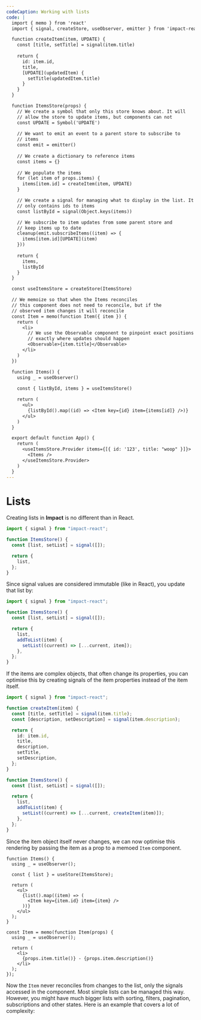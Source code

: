 ```yaml
---
codeCaption: Working with lists
code: |
  import { memo } from 'react'
  import { signal, createStore, useObserver, emitter } from 'impact-react'

  function createItem(item, UPDATE) {
    const [title, setTitle] = signal(item.title)
    
    return {
      id: item.id,
      title,
      [UPDATE](updatedItem) {
        setTitle(updatedItem.title)
      }
    }
  }

  function ItemsStore(props) {
    // We create a symbol that only this store knows about. It will
    // allow the store to update items, but components can not
    const UPDATE = Symbol('UPDATE')
    
    // We want to emit an event to a parent store to subscribe to
    // items
    const emit = emitter()
    
    // We create a dictionary to reference items
    const items = {}
    
    // We populate the items
    for (let item of props.items) {
      items[item.id] = createItem(item, UPDATE)
    }

    // We create a signal for managing what to display in the list. It
    // only contains ids to items
    const listById = signal(Object.keys(items))

    // We subscribe to item updates from some parent store and
    // keep items up to date
    cleanup(emit.subscribeItems((item) => {
      items[item.id][UPDATE](item)
    }))
    
    return {
      items,
      listById
    }
  }

  const useItemsStore = createStore(ItemsStore)

  // We memoize so that when the Items reconciles
  // this component does not need to reconcile, but if the
  // observed item changes it will reconcile
  const Item = memo(function Item({ item }) {
    return (
      <li>
        // We use the Observable component to pinpoint exact positions of observations, optimising
        // exactly where updates should happen
        <Observable>{item.title}</Observable>
      </li>
    )
  })

  function Items() {
    using _ = useObserver()
    
    const { listById, items } = useItemsStore()

    return (
      <ul>
        {listById().map((id) => <Item key={id} item={items[id]} />)}
      </ul>
    )
  }

  export default function App() {
    return (
      <useItemsStore.Provider items={[{ id: '123', title: "woop" }]}>
        <Items />
      </useItemsStore.Provider>
    )
  }
---
```


# Lists

Creating lists in **Impact** is no different than in React.

```ts
import { signal } from "impact-react";

function ItemsStore() {
  const [list, setList] = signal([]);

  return {
    list,
  };
}
```

Since signal values are considered immutable (like in React), you update that list by:

```ts
import { signal } from "impact-react";

function ItemsStore() {
  const [list, setList] = signal([]);

  return {
    list,
    addToList(item) {
      setList((current) => [...current, item]);
    },
  };
}
```

If the items are complex objects, that often change its properties, you can optimise this by creating signals of the item properties instead of the item itself.

```ts
import { signal } from "impact-react";

function createItem(item) {
  const [title, setTitle] = signal(item.title);
  const [description, setDescription] = signal(item.description);

  return {
    id: item.id,
    title,
    description,
    setTitle,
    setDescription,
  };
}

function ItemsStore() {
  const [list, setList] = signal([]);

  return {
    list,
    addToList(item) {
      setList((current) => [...current, createItem(item)]);
    },
  };
}
```

Since the item object itself never changes, we can now optimise this rendering by passing the item as a prop to a memoed `Item` component.

```tsx
function Items() {
  using _ = useObserver();

  const { list } = useStore(ItemsStore);

  return (
    <ul>
      {list().map((item) => (
        <Item key={item.id} item={item} />
      ))}
    </ul>
  );
}

const Item = memo(function Item(props) {
  using _ = useObserver();

  return (
    <li>
      {props.item.title()} - {props.item.description()}
    </li>
  );
});
```

Now the `Item` never reconciles from changes to the list, only the signals accessed in the component. Most simple lists can be managed this way. However, you might have much bigger lists with sorting, filters, pagination, subscriptions and other states. Here is an example that covers a lot of complexity:

<ClientOnly>
 <Playground />
</ClientOnly>
